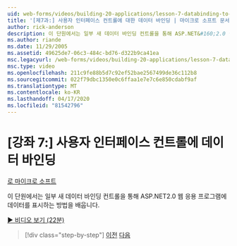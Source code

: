 ```yaml
---
uid: web-forms/videos/building-20-applications/lesson-7-databinding-to-user-interface-controls
title: '[제7과:] 사용자 인터페이스 컨트롤에 대한 데이터 바인딩 | 마이크로 소프트 문서'
author: rick-anderson
description: 이 단원에서는 일부 새 데이터 바인딩 컨트롤을 통해 ASP.NET&#160;2.0 웹 응용 프로그램에 데이터를 표시하는 방법을 배웁니다.
ms.author: riande
ms.date: 11/29/2005
ms.assetid: 49625de7-06c3-484c-bd76-d322b9ca41ea
msc.legacyurl: /web-forms/videos/building-20-applications/lesson-7-databinding-to-user-interface-controls
msc.type: video
ms.openlocfilehash: 211c9fe88b5d7c92ef52bae2567499de36c112b8
ms.sourcegitcommit: 022f79dbc1350e0c6ffaa1e7e7c6e850cdabf9af
ms.translationtype: MT
ms.contentlocale: ko-KR
ms.lasthandoff: 04/17/2020
ms.locfileid: "81542796"
---
```

# <a name="lesson-7-databinding-to-user-interface-controls"></a>[강좌 7:] 사용자 인터페이스 컨트롤에 데이터 바인딩

[로 마이크로 소프트](https://github.com/microsoft)

이 단원에서는 일부 새 데이터 바인딩 컨트롤을 통해 ASP.NET2.0 웹 응용 프로그램에 데이터를 표시하는 방법을 배웁니다.

[&#9654; 비디오 보기 (22분)](https://channel9.msdn.com/Blogs/ASP-NET-Site-Videos/lesson-7-databinding-to-user-interface-controls)

> [!div class="step-by-step"]
> [이전](lesson-6-working-with-stylesheets-and-master-pages.md)
> [다음](lesson-8-working-with-the-gridview-and-formview.md)

